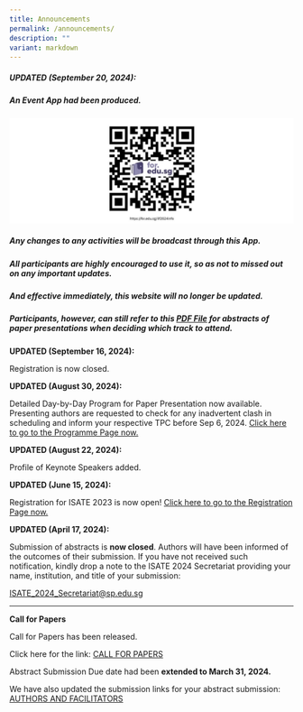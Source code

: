 ```yaml
---
title: Announcements
permalink: /announcements/
description: ""
variant: markdown
---
```

##### **UPDATED (September 20, 2024):** 

##### An Event App had been produced. 
![](/images/QR_Code_for_app_edited.jpg)
##### Any changes to any activities will be broadcast through this App.
##### All participants are highly encouraged to use it, so as not to missed out on any important updates.
##### And effective immediately, this website will no longer be updated. 
##### Participants, however, can still refer to this [PDF File](/files/Full_Program__Version_Sep_19_.pdf) for abstracts of paper presentations when deciding which track to attend.

**UPDATED (September 16, 2024):**

Registration is now closed.

**UPDATED (August 30, 2024):**

Detailed Day-by-Day Program for Paper Presentation now available. Presenting authors are requested to check for any inadvertent clash in scheduling and inform your respective TPC before Sep 6, 2024. <a href="https://isate2024.sp.edu.sg/programme/">Click here to go to the Programme Page now.</a>

**UPDATED (August 22, 2024):**

Profile of Keynote Speakers added.

**UPDATED (June 15, 2024):**

Registration for ISATE 2023 is now open!  <a href="/registration/">Click here to go to the Registration Page now.</a>


**UPDATED (April 17, 2024):**

Submission of abstracts is **now closed**. Authors will have been informed of the outcomes of their submission. If you have not received such notification, kindly drop a note to the ISATE 2024 Secretariat providing your name, institution, and title of your submission:

<a href="mailto:ISATE_2024_Secretariat@sp.edu.sg">ISATE_2024_Secretariat@sp.edu.sg</a>

<hr>

**Call for Papers**

Call for Papers has been released.
	 
Click here for the link: [CALL FOR PAPERS](/callforpapers/)

Abstract Submission Due date had been **extended to March 31, 2024.**

We have also updated the submission links for your abstract submission: [AUTHORS AND FACILITATORS](/authorsandfacilitators/)